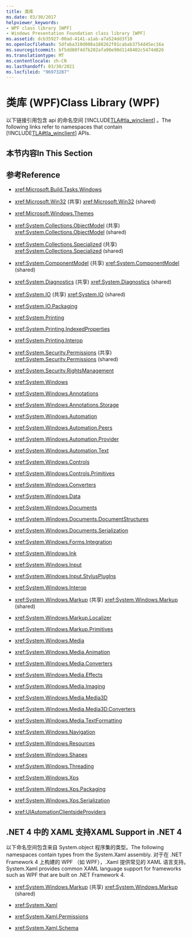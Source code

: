 ```yaml
---
title: 类库
ms.date: 03/30/2017
helpviewer_keywords:
- WPF class library [WPF]
- Windows Presentation Foundation class library [WPF]
ms.assetid: dcb35927-00ad-4141-a1ab-a7a524dd3f10
ms.openlocfilehash: 5dfaba310d008a188262f01cabab3754d45ec16a
ms.sourcegitcommit: bf5dd80f4d7b202afa90e90d1148402c5474d826
ms.translationtype: MT
ms.contentlocale: zh-CN
ms.lasthandoff: 03/30/2021
ms.locfileid: "96973287"
---
```

# <a name="class-library-wpf"></a><span data-ttu-id="a84f9-102">类库 (WPF)</span><span class="sxs-lookup"><span data-stu-id="a84f9-102">Class Library (WPF)</span></span>
<span data-ttu-id="a84f9-103">以下链接引用包含 api 的命名空间 [!INCLUDE[TLA#tla_winclient](../../includes/tlasharptla-winclient-md.md)] 。</span><span class="sxs-lookup"><span data-stu-id="a84f9-103">The following links refer to namespaces that contain [!INCLUDE[TLA#tla_winclient](../../includes/tlasharptla-winclient-md.md)] APIs.</span></span>  
  
## <a name="in-this-section"></a><span data-ttu-id="a84f9-104">本节内容</span><span class="sxs-lookup"><span data-stu-id="a84f9-104">In This Section</span></span>  
  
## <a name="reference"></a><span data-ttu-id="a84f9-105">参考</span><span class="sxs-lookup"><span data-stu-id="a84f9-105">Reference</span></span>  
  
- <xref:Microsoft.Build.Tasks.Windows>  
  
- <span data-ttu-id="a84f9-106"><xref:Microsoft.Win32> (共享) </span><span class="sxs-lookup"><span data-stu-id="a84f9-106"><xref:Microsoft.Win32> (shared)</span></span>  
  
- <xref:Microsoft.Windows.Themes>  
  
- <span data-ttu-id="a84f9-107"><xref:System.Collections.ObjectModel> (共享) </span><span class="sxs-lookup"><span data-stu-id="a84f9-107"><xref:System.Collections.ObjectModel> (shared)</span></span>  
  
- <span data-ttu-id="a84f9-108"><xref:System.Collections.Specialized> (共享) </span><span class="sxs-lookup"><span data-stu-id="a84f9-108"><xref:System.Collections.Specialized> (shared)</span></span>  
  
- <span data-ttu-id="a84f9-109"><xref:System.ComponentModel> (共享) </span><span class="sxs-lookup"><span data-stu-id="a84f9-109"><xref:System.ComponentModel> (shared)</span></span>  
  
- <span data-ttu-id="a84f9-110"><xref:System.Diagnostics> (共享) </span><span class="sxs-lookup"><span data-stu-id="a84f9-110"><xref:System.Diagnostics> (shared)</span></span>  
  
- <span data-ttu-id="a84f9-111"><xref:System.IO> (共享) </span><span class="sxs-lookup"><span data-stu-id="a84f9-111"><xref:System.IO> (shared)</span></span>  
  
- <xref:System.IO.Packaging>  
  
- <xref:System.Printing>  
  
- <xref:System.Printing.IndexedProperties>  
  
- <xref:System.Printing.Interop>  
  
- <span data-ttu-id="a84f9-112"><xref:System.Security.Permissions> (共享) </span><span class="sxs-lookup"><span data-stu-id="a84f9-112"><xref:System.Security.Permissions> (shared)</span></span>  
  
- <xref:System.Security.RightsManagement>  
  
- <xref:System.Windows>  
  
- <xref:System.Windows.Annotations>  
  
- <xref:System.Windows.Annotations.Storage>  
  
- <xref:System.Windows.Automation>  
  
- <xref:System.Windows.Automation.Peers>  
  
- <xref:System.Windows.Automation.Provider>  
  
- <xref:System.Windows.Automation.Text>  
  
- <xref:System.Windows.Controls>  
  
- <xref:System.Windows.Controls.Primitives>  
  
- <xref:System.Windows.Converters>  
  
- <xref:System.Windows.Data>  
  
- <xref:System.Windows.Documents>  
  
- <xref:System.Windows.Documents.DocumentStructures>  
  
- <xref:System.Windows.Documents.Serialization>  
  
- <xref:System.Windows.Forms.Integration>  
  
- <xref:System.Windows.Ink>  
  
- <xref:System.Windows.Input>  
  
- <xref:System.Windows.Input.StylusPlugIns>  
  
- <xref:System.Windows.Interop>  
  
- <span data-ttu-id="a84f9-113"><xref:System.Windows.Markup> (共享) </span><span class="sxs-lookup"><span data-stu-id="a84f9-113"><xref:System.Windows.Markup> (shared)</span></span>  
  
- <xref:System.Windows.Markup.Localizer>  
  
- <xref:System.Windows.Markup.Primitives>  
  
- <xref:System.Windows.Media>  
  
- <xref:System.Windows.Media.Animation>  
  
- <xref:System.Windows.Media.Converters>  
  
- <xref:System.Windows.Media.Effects>  
  
- <xref:System.Windows.Media.Imaging>  
  
- <xref:System.Windows.Media.Media3D>  
  
- <xref:System.Windows.Media.Media3D.Converters>  
  
- <xref:System.Windows.Media.TextFormatting>  
  
- <xref:System.Windows.Navigation>  
  
- <xref:System.Windows.Resources>  
  
- <xref:System.Windows.Shapes>  
  
- <xref:System.Windows.Threading>  
  
- <xref:System.Windows.Xps>  
  
- <xref:System.Windows.Xps.Packaging>  
  
- <xref:System.Windows.Xps.Serialization>  
  
- <xref:UIAutomationClientsideProviders>  
  
## <a name="xaml-support-in-net-4"></a><span data-ttu-id="a84f9-114">.NET 4 中的 XAML 支持</span><span class="sxs-lookup"><span data-stu-id="a84f9-114">XAML Support in .NET 4</span></span>  
 <span data-ttu-id="a84f9-115">以下命名空间包含来自 System.object 程序集的类型。</span><span class="sxs-lookup"><span data-stu-id="a84f9-115">The following namespaces contain types from the System.Xaml assembly.</span></span> <span data-ttu-id="a84f9-116">对于在 .NET Framework 4 上构建的 WPF （如 WPF），.Xaml 提供常见的 XAML 语言支持。</span><span class="sxs-lookup"><span data-stu-id="a84f9-116">System.Xaml provides common XAML language support for frameworks such as WPF that are built on .NET Framework 4.</span></span>  
  
- <span data-ttu-id="a84f9-117"><xref:System.Windows.Markup> (共享) </span><span class="sxs-lookup"><span data-stu-id="a84f9-117"><xref:System.Windows.Markup> (shared)</span></span>  
  
- <xref:System.Xaml>  
  
- <xref:System.Xaml.Permissions>  
  
- <xref:System.Xaml.Schema>
